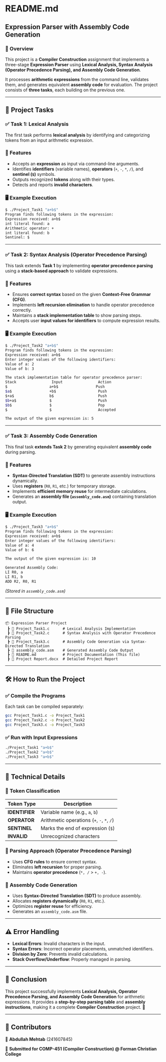 # README.md  

## Expression Parser with Assembly Code Generation  

### 📌 Overview  
This project is a **Compiler Construction** assignment that implements a three-stage **Expression Parser** using **Lexical Analysis, Syntax Analysis (Operator Precedence Parsing), and Assembly Code Generation**.  

It processes **arithmetic expressions** from the command line, validates them, and generates equivalent **assembly code** for evaluation. The project consists of **three tasks**, each building on the previous one.  

---

## 📜 Project Tasks  

### ✅ **Task 1: Lexical Analysis**  
The first task performs **lexical analysis** by identifying and categorizing tokens from an input arithmetic expression.  

### 🔹 Features  
- Accepts an **expression** as input via command-line arguments.  
- Identifies **identifiers** (variable names), **operators** (`+`, `-`, `*`, `/`), and **sentinel (`$`)** symbols.  
- Outputs recognized **tokens** along with their types.  
- Detects and reports **invalid characters**.  

### 🖥️ **Example Execution**  
```bash
$ ./Project_Task1 "a+b$"
Program finds following tokens in the expression:
Expression received: a+b$
int literal found: a
Arithmetic operator: +
int literal found: b
Sentinel: $
```
---
### ✅ **Task 2: Syntax Analysis (Operator Precedence Parsing)**  
This task extends **Task 1** by implementing **operator precedence parsing** using a **stack-based approach** to validate expressions.  

### 🔹 Features  
- Ensures **correct syntax** based on the given **Context-Free Grammar (CFG)**.  
- Implements **left recursion elimination** to handle operator precedence correctly.  
- Maintains a **stack implementation table** to show parsing steps.  
- Accepts user **input values for identifiers** to compute expression results.  

### 🖥️ **Example Execution**  
```bash
$ ./Project_Task2 "a+b$"
Program finds following tokens in the expression:
Expression received: a+b$
Enter integer values of the following identifiers:
Value of a: 2
Value of b: 3

The stack implementation table for operator precedence parser:
Stack                Input                Action
$                   a+b$                 Push
$a$                 +b$                   Push
$+a$                b$                    Push
$b+a$               $                     Push
$b$                 $                     Pop
$                   $                     Accepted

The output of the given expression is: 5
```
---
### ✅ **Task 3: Assembly Code Generation**  
This final task **extends Task 2** by generating equivalent **assembly code** during parsing.  

### 🔹 Features  
- **Syntax-Directed Translation (SDT)** to generate assembly instructions dynamically.  
- Uses **registers** (`R0`, `R1`, etc.) for temporary storage.  
- Implements **efficient memory reuse** for intermediate calculations.  
- Generates an **assembly file (`assembly_code.asm`)** containing translation output.  

### 🖥️ **Example Execution**  
```bash
$ ./Project_Task3 "a+b$"
Program finds following tokens in the expression:
Expression received: a+b$
Enter integer values of the following identifiers:
Value of a: 4
Value of b: 6

The output of the given expression is: 10

Generated Assembly Code:
LI R0, a
LI R1, b
ADD R2, R0, R1
```
*(Stored in `assembly_code.asm`)*  

---
## 📂 File Structure  

```
📦 Expression Parser Project
 ┣ 📜 Project_Task1.c      # Lexical Analysis Implementation
 ┣ 📜 Project_Task2.c      # Syntax Analysis with Operator Precedence Parsing
 ┣ 📜 Project_Task3.c      # Assembly Code Generation via Syntax-Directed Translation
 ┣ 📜 assembly_code.asm    # Generated Assembly Code Output
 ┣ 📜 README.md            # Project Documentation (This file)
 ┣ 📜 Project Report.docx  # Detailed Project Report
```

---
## 🛠️ **How to Run the Project**  

### ✅ **Compile the Programs**  
Each task can be compiled separately:  
```bash
gcc Project_Task1.c -o Project_Task1
gcc Project_Task2.c -o Project_Task2
gcc Project_Task3.c -o Project_Task3
```

### ✅ **Run with Input Expressions**  
```bash
./Project_Task1 "a+b$"
./Project_Task2 "a+b$"
./Project_Task3 "a+b$"
```

---
## 📖 **Technical Details**  

### 🔹 **Token Classification**
| Token Type  | Description |
|------------|------------|
| **IDENTIFIER** | Variable name (e.g., `a`, `b`) |
| **OPERATOR** | Arithmetic operations (`+`, `-`, `*`, `/`) |
| **SENTINEL** | Marks the end of expression (`$`) |
| **INVALID** | Unrecognized characters |

### 🔹 **Parsing Approach (Operator Precedence Parsing)**  
- Uses **CFG rules** to ensure correct syntax.  
- Eliminates **left recursion** for proper parsing.  
- Maintains **operator precedence** (`*, /` > `+, -`).  

### 🔹 **Assembly Code Generation**  
- Uses **Syntax-Directed Translation (SDT)** to produce assembly.  
- Allocates **registers dynamically** (`R0`, `R1`, etc.).  
- Optimizes **register reuse** for efficiency.  
- Generates an `assembly_code.asm` file.  

---
## ⚠️ Error Handling  
- **Lexical Errors**: Invalid characters in the input.  
- **Syntax Errors**: Incorrect operator placements, unmatched identifiers.  
- **Division by Zero**: Prevents invalid calculations.  
- **Stack Overflow/Underflow**: Properly managed in parsing.  

---
## 📌 Conclusion  
This project successfully implements **Lexical Analysis, Operator Precedence Parsing, and Assembly Code Generation** for arithmetic expressions. It provides a **step-by-step parsing table** and **assembly instructions**, making it a complete **Compiler Construction** project. 🎯

---

## 🤝 **Contributors**  
👤 **Abdullah Mehtab** (241607845)  

🚀 **Submitted for COMP-451 (Compiler Construction) @ Forman Christian College**
